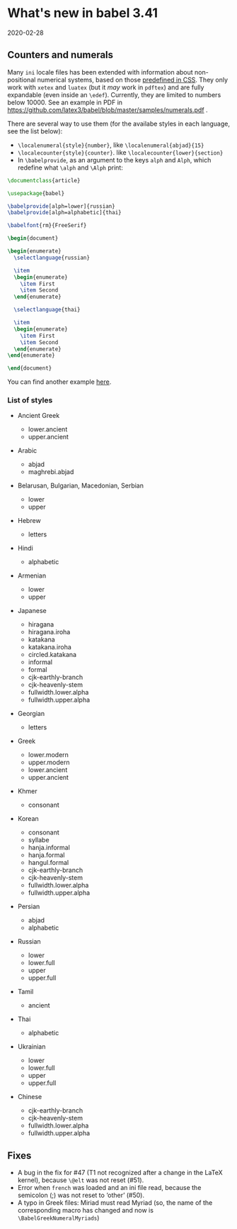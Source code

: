 # What's new in babel 3.41

2020-02-28

## Counters and numerals

Many `ini` locale files has been extended with information about non-positional numerical systems, based on those  [predefined in CSS](https://www.w3.org/TR/predefined-counter-styles/). They only work with `xetex` and `luatex` (but it _may_ work in `pdftex`) and are fully expandable (even inside an `\edef`). Currently, they are limited to numbers below 10000. See an example in PDF in https://github.com/latex3/babel/blob/master/samples/numerals.pdf .

There are several way to use them (for the availabe styles in each language, see the list below):

* `\localenumeral{style}{number}`, like `\localenumeral{abjad}{15}`
* `\localecounter{style}{counter}`. like  `\localecounter{lower}{section}` 
* In `\babelprovide`, as an argument to the keys `alph` and `Alph`, which redefine what `\alph` and `\Alph` print:

```tex
\documentclass{article}

\usepackage{babel}

\babelprovide[alph=lower]{russian}
\babelprovide[alph=alphabetic]{thai}

\babelfont{rm}{FreeSerif}

\begin{document}

\begin{enumerate}
  \selectlanguage{russian}

  \item
  \begin{enumerate}
    \item First
    \item Second
  \end{enumerate}

  \selectlanguage{thai}

  \item
  \begin{enumerate}
    \item First
    \item Second
  \end{enumerate}
\end{enumerate}

\end{document}
```

You can find another example [here](https://tex.stackexchange.com/questions/529813/how-to-define-counters-with-arbitrary-alphabet/530491#530491).

### List of styles

* Ancient Greek
  * lower.ancient
  * upper.ancient

* Arabic
  * abjad 
  * maghrebi.abjad 

* Belarusan, Bulgarian, Macedonian, Serbian
  * lower 
  * upper 

* Hebrew
  * letters

* Hindi
  * alphabetic

* Armenian
  * lower
  * upper

* Japanese
  * hiragana 
  * hiragana.iroha 
  * katakana 
  * katakana.iroha 
  * circled.katakana  
  * informal 
  * formal 
  * cjk-earthly-branch
  * cjk-heavenly-stem 
  * fullwidth.lower.alpha
  * fullwidth.upper.alpha

* Georgian
  * letters

* Greek

  * lower.modern
  * upper.modern
  * lower.ancient
  * upper.ancient

* Khmer
  * consonant

* Korean
  * consonant  
  * syllabe 
  * hanja.informal
  * hanja.formal
  * hangul.formal
  * cjk-earthly-branch
  * cjk-heavenly-stem 
  * fullwidth.lower.alpha
  * fullwidth.upper.alpha

* Persian 
  * abjad
  * alphabetic 

* Russian
  * lower
  * lower.full 
  * upper
  * upper.full 

* Tamil
  * ancient

* Thai
  * alphabetic

* Ukrainian
  * lower  
  * lower.full
  * upper  
  * upper.full

* Chinese
  * cjk-earthly-branch
  * cjk-heavenly-stem 
  * fullwidth.lower.alpha
  * fullwidth.upper.alpha

## Fixes

* A bug in the fix for #47 (T1 not recognized after a change in the   LaTeX kernel), because `\@elt` was not reset (#51).
* Error when `french` was loaded and an ini file read, because the semicolon (;) was not   reset to ‘other’ (#50).
* A typo in Greek files: Miriad must read Myriad (so, the name of the corresponding macro has changed and now is `\BabelGreekNumeralMyriads`)